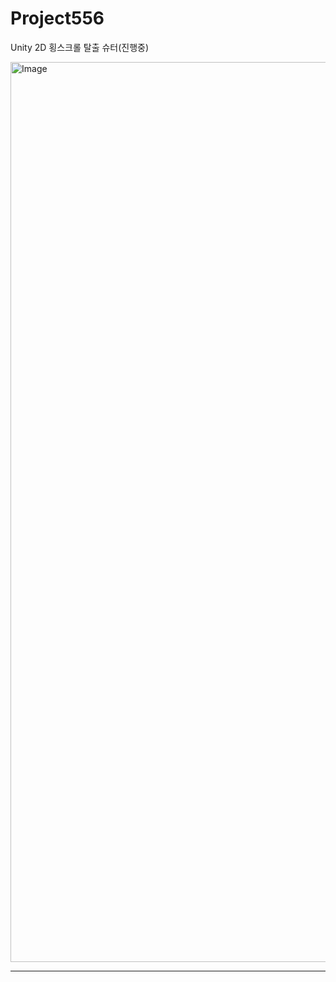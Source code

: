 # Project556
 
Unity 2D 횡스크롤 탈출 슈터(진행중)


<img width="2560" height="1440" alt="Image" src="https://github.com/user-attachments/assets/cb911499-94cb-4a1d-8607-54ea338992f6" />

---
